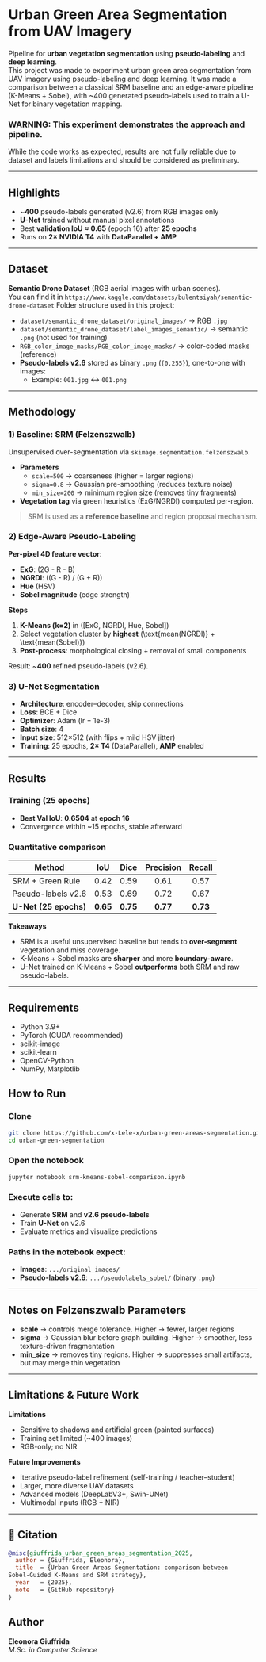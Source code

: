 


# Urban Green Area Segmentation from UAV Imagery

Pipeline for **urban vegetation segmentation** using **pseudo-labeling** and **deep learning**.  
This project was made to experiment urban green area segmentation from UAV imagery using pseudo-labeling and deep learning. 
It was made a comparison between a classical SRM baseline and an edge-aware pipeline (K-Means + Sobel), with ~400 generated pseudo-labels used to train a U-Net for binary vegetation mapping.

### WARNING: This experiment demonstrates the approach and pipeline.  
While the code works as expected, results are not fully reliable due to dataset and labels limitations and should be considered as preliminary.

---

## Highlights

- ~**400** pseudo-labels generated (v2.6) from RGB images only  
- **U-Net** trained without manual pixel annotations  
- Best **validation IoU ≈ 0.65** (epoch 16) after **25 epochs**  
- Runs on **2× NVIDIA T4** with **DataParallel + AMP**

---

## Dataset

**Semantic Drone Dataset** (RGB aerial images with urban scenes).  
You can find it in `https://www.kaggle.com/datasets/bulentsiyah/semantic-drone-dataset`
Folder structure used in this project:

- `dataset/semantic_drone_dataset/original_images/` → RGB `.jpg`
- `dataset/semantic_drone_dataset/label_images_semantic/` → semantic `.png` (not used for training)
- `RGB_color_image_masks/RGB_color_image_masks/` → color-coded masks (reference)
- **Pseudo-labels v2.6** stored as binary `.png` (`{0,255}`), one-to-one with images:
  - Example: `001.jpg` ↔ `001.png`

---

## Methodology

### 1) Baseline: SRM (Felzenszwalb)

Unsupervised over-segmentation via `skimage.segmentation.felzenszwalb`.

- **Parameters**
  - `scale=500` → coarseness (higher = larger regions)
  - `sigma=0.8` → Gaussian pre-smoothing (reduces texture noise)
  - `min_size=200` → minimum region size (removes tiny fragments)
- **Vegetation tag** via green heuristics (ExG/NGRDI) computed per-region.

> SRM is used as a **reference baseline** and region proposal mechanism.

### 2) Edge-Aware Pseudo-Labeling 

**Per-pixel 4D feature vector**:
- **ExG**: \(2G - R - B\)  
- **NGRDI**: \((G - R) / (G + R)\)  
- **Hue** (HSV)  
- **Sobel magnitude** (edge strength)

**Steps**
1. **K-Means (k=2)** in \([ExG, NGRDI, Hue, Sobel]\)
2. Select vegetation cluster by **highest** \(\text{mean(NGRDI)} + \text{mean(Sobel)}\)
3. **Post-process**: morphological closing + removal of small components

Result: ~**400** refined pseudo-labels (v2.6).

### 3) U-Net Segmentation

- **Architecture**: encoder–decoder, skip connections
- **Loss**: BCE + Dice
- **Optimizer**: Adam (lr = 1e-3)
- **Batch size**: 4
- **Input size**: 512×512 (with flips + mild HSV jitter)
- **Training**: 25 epochs, **2× T4** (DataParallel), **AMP** enabled

---

## Results

### Training (25 epochs)

- **Best Val IoU**: **0.6504** at **epoch 16**
- Convergence within ~15 epochs, stable afterward

### Quantitative comparison

| Method                   | IoU  | Dice | Precision | Recall |
|-------------------------|:----:|:----:|:---------:|:------:|
| SRM + Green Rule        | 0.42 | 0.59 |   0.61    |  0.57  |
| Pseudo-labels v2.6      | 0.53 | 0.69 |   0.72    |  0.67  |
| **U-Net (25 epochs)**   | **0.65** | **0.75** | **0.77** | **0.73** |

**Takeaways**
- SRM is a useful unsupervised baseline but tends to **over-segment** vegetation and miss coverage.
- K-Means + Sobel masks are **sharper** and more **boundary-aware**.
- U-Net trained on K-Means + Sobel **outperforms** both SRM and raw pseudo-labels.

---

## Requirements

- Python 3.9+
- PyTorch (CUDA recommended)
- scikit-image
- scikit-learn
- OpenCV-Python
- NumPy, Matplotlib

##  How to Run

### Clone
```bash
git clone https://github.com/x-Lele-x/urban-green-areas-segmentation.git
cd urban-green-segmentation
```

### Open the notebook
```bash
jupyter notebook srm-kmeans-sobel-comparison.ipynb
```

### Execute cells to:
- Generate **SRM** and **v2.6 pseudo-labels**  
- Train **U-Net** on v2.6  
- Evaluate metrics and visualize predictions  

### Paths in the notebook expect:
- **Images**: `.../original_images/`  
- **Pseudo-labels v2.6**: `.../pseudolabels_sobel/` (binary `.png`)  

---

## Notes on Felzenszwalb Parameters
- **scale** → controls merge tolerance. Higher → fewer, larger regions  
- **sigma** → Gaussian blur before graph building. Higher → smoother, less texture-driven fragmentation  
- **min_size** → removes tiny regions. Higher → suppresses small artifacts, but may merge thin vegetation  

---

## Limitations & Future Work

**Limitations**
- Sensitive to shadows and artificial green (painted surfaces)  
- Training set limited (~400 images)  
- RGB-only; no NIR  

**Future Improvements**
- Iterative pseudo-label refinement (self-training / teacher–student)  
- Larger, more diverse UAV datasets  
- Advanced models (DeepLabV3+, Swin-UNet)  
- Multimodal inputs (RGB + NIR)  

---

## 📜 Citation
```bibtex
@misc{giuffrida_urban_green_areas_segmentation_2025,
  author = {Giuffrida, Eleonora},
  title  = {Urban Green Areas Segmentation: comparison between
Sobel-Guided K-Means and SRM strategy},
  year   = {2025},
  note   = {GitHub repository}
}
```


## Author  

**Eleonora Giuffrida**  
*M.Sc. in Computer Science*  
